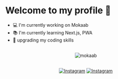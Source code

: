 # Welcome to my profile 👋

- 💻 I'm currently working on Mokaab
- 📚 I'm currently learning Next.js, PWA
- 💪 upgrading my coding skills

<br/>

<div align="center">

<img src="https://instagram.fada1-11.fna.fbcdn.net/v/t51.2885-19/s150x150/224229831_951002342140228_979548050355676362_n.jpg?_nc_ht=instagram.fada1-11.fna.fbcdn.net&_nc_ohc=vOd2G453a6oAX_SVwoA&edm=ABfd0MgBAAAA&ccb=7-4&oh=a69dbbd99361d525217a02c9c0441ae6&oe=61914C2D&_nc_sid=7bff83" alt="mokaab"/>

</div>

<br/>

<div align="center">

  [![Instagram](https://img.shields.io/badge/riobits-follow-blue?style=for-the-badge&logo=instagram)](https://www.instagram.com/riobits)
  [![Instagram](https://img.shields.io/badge/mokaab-follow-blue?style=for-the-badge&logo=instagram)](https://www.instagram.com/mokaab_dev)

</div>
